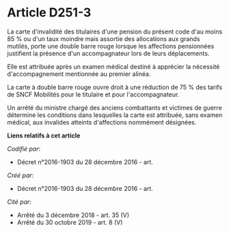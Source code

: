 # Article D251-3

La carte d'invalidité des titulaires d'une pension du présent code d'au moins 85 % ou d'un taux moindre mais assortie des
allocations aux grands mutilés, porte une double barre rouge lorsque les affections pensionnées justifient la présence d'un
accompagnateur lors de leurs déplacements.

Elle est attribuée après un examen médical destiné à apprécier la nécessité d'accompagnement mentionnée au premier alinéa.

La carte à double barre rouge ouvre droit à une réduction de 75 % des tarifs de SNCF Mobilités pour le titulaire et pour
l'accompagnateur.

Un arrêté du ministre chargé des anciens combattants et victimes de guerre détermine les conditions dans lesquelles la carte
est attribuée, sans examen médical, aux invalides atteints d'affections nommément désignées.

**Liens relatifs à cet article**

_Codifié par_:

  - Décret n°2016-1903 du 28 décembre 2016 - art.

_Créé par_:

  - Décret n°2016-1903 du 28 décembre 2016 - art.

_Cité par_:

  - Arrêté du 3 décembre 2018 - art. 35 (V)
  - Arrêté du 30 octobre 2019 - art. 8 (V)

